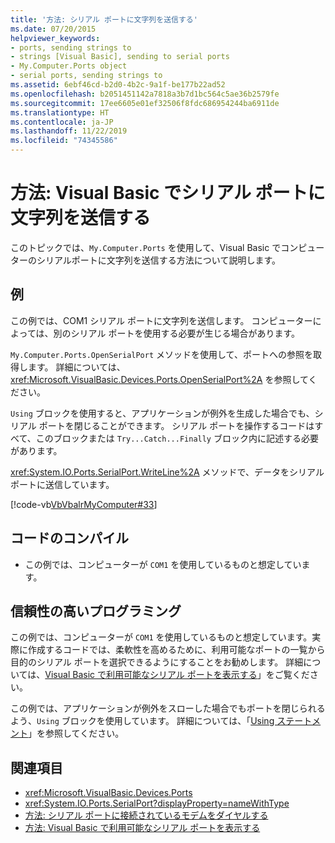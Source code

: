 ```yaml
---
title: '方法: シリアル ポートに文字列を送信する'
ms.date: 07/20/2015
helpviewer_keywords:
- ports, sending strings to
- strings [Visual Basic], sending to serial ports
- My.Computer.Ports object
- serial ports, sending strings to
ms.assetid: 6ebf46cd-b2d0-4b2c-9a1f-be177b22ad52
ms.openlocfilehash: b2051451142a7818a3b7d1bc564c5ae36b2579fe
ms.sourcegitcommit: 17ee6605e01ef32506f8fdc686954244ba6911de
ms.translationtype: HT
ms.contentlocale: ja-JP
ms.lasthandoff: 11/22/2019
ms.locfileid: "74345586"
---
```

# <a name="how-to-send-strings-to-serial-ports-in-visual-basic"></a>方法: Visual Basic でシリアル ポートに文字列を送信する

このトピックでは、`My.Computer.Ports` を使用して、Visual Basic でコンピューターのシリアルポートに文字列を送信する方法について説明します。  
  
## <a name="example"></a>例  

 この例では、COM1 シリアル ポートに文字列を送信します。 コンピューターによっては、別のシリアル ポートを使用する必要が生じる場合があります。  
  
 `My.Computer.Ports.OpenSerialPort` メソッドを使用して、ポートへの参照を取得します。 詳細については、<xref:Microsoft.VisualBasic.Devices.Ports.OpenSerialPort%2A> を参照してください。  
  
 `Using` ブロックを使用すると、アプリケーションが例外を生成した場合でも、シリアル ポートを閉じることができます。 シリアル ポートを操作するコードはすべて、このブロックまたは `Try...Catch...Finally` ブロック内に記述する必要があります。  
  
 <xref:System.IO.Ports.SerialPort.WriteLine%2A> メソッドで、データをシリアル ポートに送信しています。  
  
 [!code-vb[VbVbalrMyComputer#33](~/samples/snippets/visualbasic/VS_Snippets_VBCSharp/VbVbalrMyComputer/VB/Class2.vb#33)]  
  
## <a name="compiling-the-code"></a>コードのコンパイル  
  
- この例では、コンピューターが `COM1` を使用しているものと想定しています。  
  
## <a name="robust-programming"></a>信頼性の高いプログラミング  

 この例では、コンピューターが `COM1` を使用しているものと想定しています。実際に作成するコードでは、柔軟性を高めるために、利用可能なポートの一覧から目的のシリアル ポートを選択できるようにすることをお勧めします。 詳細については、[Visual Basic で利用可能なシリアル ポートを表示する](../../../../visual-basic/developing-apps/programming/computer-resources/how-to-show-available-serial-ports.md)」をご覧ください。  
  
 この例では、アプリケーションが例外をスローした場合でもポートを閉じられるよう、`Using` ブロックを使用しています。 詳細については、「[Using ステートメント](../../../../visual-basic/language-reference/statements/using-statement.md)」を参照してください。  
  
## <a name="see-also"></a>関連項目

- <xref:Microsoft.VisualBasic.Devices.Ports>
- <xref:System.IO.Ports.SerialPort?displayProperty=nameWithType>
- [方法: シリアル ポートに接続されているモデムをダイヤルする](../../../../visual-basic/developing-apps/programming/computer-resources/how-to-dial-modems-attached-to-serial-ports.md)
- [方法: Visual Basic で利用可能なシリアル ポートを表示する](../../../../visual-basic/developing-apps/programming/computer-resources/how-to-show-available-serial-ports.md)
